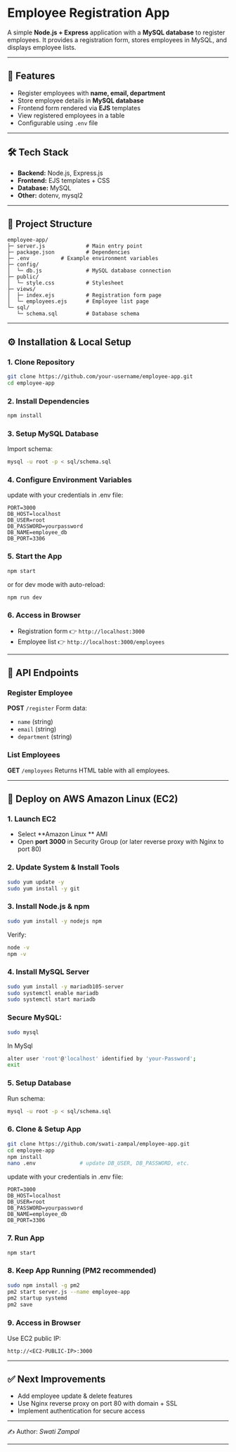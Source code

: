 # Employee Registration App

A simple **Node.js + Express** application with a **MySQL database** to register employees.
It provides a registration form, stores employees in MySQL, and displays employee lists.

---

## 🚀 Features

* Register employees with **name, email, department**
* Store employee details in **MySQL database**
* Frontend form rendered via **EJS** templates
* View registered employees in a table
* Configurable using `.env` file

---

## 🛠 Tech Stack

* **Backend:** Node.js, Express.js
* **Frontend:** EJS templates + CSS
* **Database:** MySQL
* **Other:** dotenv, mysql2

---

## 📂 Project Structure

```
employee-app/
├─ server.js             # Main entry point
├─ package.json          # Dependencies
├─ .env          # Example environment variables
├─ config/
│  └─ db.js              # MySQL database connection
├─ public/
│  └─ style.css          # Stylesheet
├─ views/
│  ├─ index.ejs          # Registration form page
│  └─ employees.ejs      # Employee list page
└─ sql/
   └─ schema.sql         # Database schema
```

---

## ⚙️ Installation & Local Setup

### 1. Clone Repository

```bash
git clone https://github.com/your-username/employee-app.git
cd employee-app
```

### 2. Install Dependencies

```bash
npm install
```

### 3. Setup MySQL Database

Import schema:

```bash
mysql -u root -p < sql/schema.sql
```

### 4. Configure Environment Variables

 update with your credentials in .env file:

```
PORT=3000
DB_HOST=localhost
DB_USER=root
DB_PASSWORD=yourpassword
DB_NAME=employee_db
DB_PORT=3306
```

### 5. Start the App

```bash
npm start
```

or for dev mode with auto-reload:

```bash
npm run dev
```

### 6. Access in Browser

* Registration form 👉 `http://localhost:3000`
* Employee list 👉 `http://localhost:3000/employees`

---

## 📡 API Endpoints

### Register Employee

**POST** `/register`
Form data:

* `name` (string)
* `email` (string)
* `department` (string)

### List Employees

**GET** `/employees`
Returns HTML table with all employees.

---

## 🚀 Deploy on AWS Amazon Linux (EC2)

### 1. Launch EC2

* Select **Amazon Linux ** AMI
* Open **port 3000** in Security Group (or later reverse proxy with Nginx to port 80)

### 2. Update System & Install Tools

```bash
sudo yum update -y
sudo yum install -y git
```

### 3. Install Node.js & npm

```bash
sudo yum install -y nodejs npm
```

Verify:

```bash
node -v
npm -v
```

### 4. Install MySQL Server

```bash
sudo yum install -y mariadb105-server
sudo systemctl enable mariadb
sudo systemctl start mariadb
```

### Secure MySQL:

```bash
sudo mysql
```
In MySql
```bash
alter user 'root'@'localhost' identified by 'your-Password';
exit
```

### 5. Setup Database

Run schema:

```bash
mysql -u root -p < sql/schema.sql
```

### 6. Clone & Setup App

```bash
git clone https://github.com/swati-zampal/employee-app.git
cd employee-app
npm install
nano .env              # update DB_USER, DB_PASSWORD, etc.
```

update with your credentials in .env file:

```
PORT=3000
DB_HOST=localhost
DB_USER=root
DB_PASSWORD=yourpassword
DB_NAME=employee_db
DB_PORT=3306
```

### 7. Run App

```bash
npm start
```

### 8. Keep App Running (PM2 recommended)

```bash
sudo npm install -g pm2
pm2 start server.js --name employee-app
pm2 startup systemd
pm2 save
```

### 9. Access in Browser

Use EC2 public IP:

```
http://<EC2-PUBLIC-IP>:3000
```

---

## ✅ Next Improvements

* Add employee update & delete features
* Use Nginx reverse proxy on port 80 with domain + SSL
* Implement authentication for secure access

---
✍️ Author: *Swati Zampal*

---

